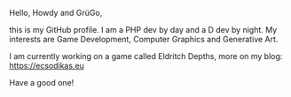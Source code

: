 Hello, Howdy and GrüGo,

this is my GitHub profile. I am a PHP dev by day and a D dev by night. My interests are Game Development, Computer Graphics and Generative Art.

I am currently working on a game called Eldritch Depths, more on my blog: https://ecsodikas.eu

Have a good one!
